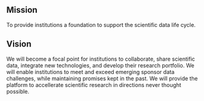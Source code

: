 ## Mission

To provide institutions a foundation to support the scientific data
life cycle.

## Vision

We will become a focal point for institutions to collaborate, share
scientific data, integrate new technologies, and develop their
research portfolio. We will enable institutions to meet and exceed
emerging sponsor data challenges, while maintaining promises kept
in the past. We will provide the platform to accellerate scientific
research in directions never thought possible.
